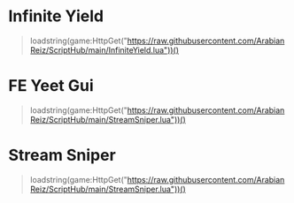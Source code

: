 # Infinite Yield
> loadstring(game:HttpGet("https://raw.githubusercontent.com/ArabianReiz/ScriptHub/main/InfiniteYield.lua"))()

# FE Yeet Gui
> loadstring(game:HttpGet("https://raw.githubusercontent.com/ArabianReiz/ScriptHub/main/StreamSniper.lua"))()

# Stream Sniper
> loadstring(game:HttpGet("https://raw.githubusercontent.com/ArabianReiz/ScriptHub/main/StreamSniper.lua"))()
